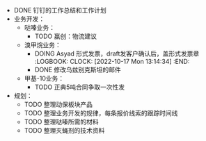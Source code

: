 - DONE 钉钉的工作总结和工作计划
- 业务开发：
	- 哒嗪业务：
		- TODO 赢创：物流建议
	- 溴甲烷业务：
		- DOING Asyad 形式发票，draft发客户确认后，盖形式发票章
		  :LOGBOOK:
		  CLOCK: [2022-10-17 Mon 13:14:34]
		  :END:
		- DONE 修改乌兹别克斯坦的邮件
	- 甲基-10业务：
		- TODO 正典5吨合同争取一次性发
- 规划：
	- TODO 整理动保板块产品
	- TODO 整理业务开发的规律，每条报价线索的跟踪时间线
	- TODO 整理哒嗪所需的材料
	- TODO 整理灭蝇剂的技术资料
